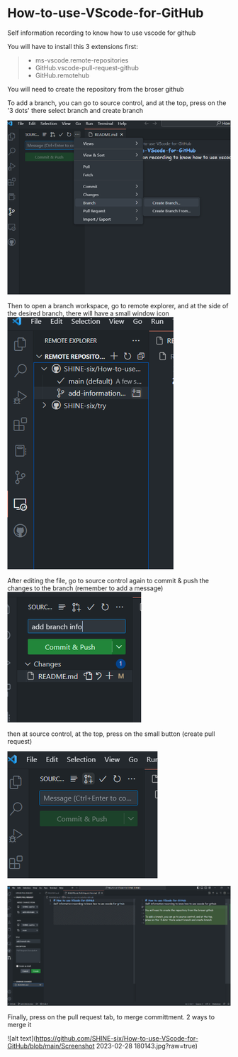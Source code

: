 # How-to-use-VScode-for-GitHub
Self information recording to know how to use vscode for github

You will have to install this 3 extensions first:
>- ms-vscode.remote-repositories
>- GitHub.vscode-pull-request-github
>- GitHub.remotehub

You will need to create the repository from the broser github


To add a branch, you can go to source control, and at the top, press on the '3 dots' there select branch and create branch

![alt text](https://github.com/SHINE-six/How-to-use-VScode-for-GitHub/blob/main/Screenshot_20230228_055209.png?raw=true)


Then to open a branch workspace, go to remote explorer, and at the side of the desired branch, there will have a small window icon
![alt text](https://github.com/SHINE-six/How-to-use-VScode-for-GitHub/blob/main/Screenshot_20230228_055523.png?raw=true)

After editing the file, go to source control again to commit & push the changes to the branch (remember to add a message)
![alt text](https://github.com/SHINE-six/How-to-use-VScode-for-GitHub/blob/main/Screenshot_20230228_060025.png?raw=true)

then at source control, at the top, press on the small button (create pull request)

![alt text](https://github.com/SHINE-six/How-to-use-VScode-for-GitHub/blob/main/Screenshot_20230228_060039.png?raw=true)

![alt text](https://github.com/SHINE-six/How-to-use-VScode-for-GitHub/blob/main/Screenshot_20230228_060102.png?raw=true)

Finally, press on the pull request tab, to merge committment. 2 ways to merge it

![alt text](https://github.com/SHINE-six/How-to-use-VScode-for-GitHub/blob/main/Screenshot 2023-02-28 180143.jpg?raw=true)
